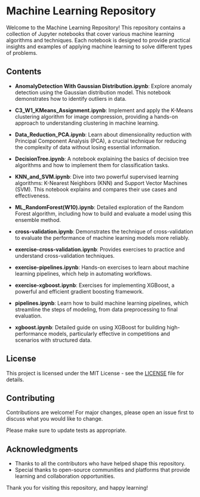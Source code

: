 # Machine Learning Repository

Welcome to the Machine Learning Repository! This repository contains a collection of Jupyter notebooks that cover various machine learning algorithms and techniques. Each notebook is designed to provide practical insights and examples of applying machine learning to solve different types of problems.

## Contents

- **AnomalyDetection With Gaussian Distribution.ipynb**: Explore anomaly detection using the Gaussian distribution model. This notebook demonstrates how to identify outliers in data.

- **C3_W1_KMeans_Assignment.ipynb**: Implement and apply the K-Means clustering algorithm for image compression, providing a hands-on approach to understanding clustering in machine learning.

- **Data_Reduction_PCA.ipynb**: Learn about dimensionality reduction with Principal Component Analysis (PCA), a crucial technique for reducing the complexity of data without losing essential information.

- **DecisionTree.ipynb**: A notebook explaining the basics of decision tree algorithms and how to implement them for classification tasks.

- **KNN_and_SVM.ipynb**: Dive into two powerful supervised learning algorithms: K-Nearest Neighbors (KNN) and Support Vector Machines (SVM). This notebook explains and compares their use cases and effectiveness.

- **ML_RandomForest(W10).ipynb**: Detailed exploration of the Random Forest algorithm, including how to build and evaluate a model using this ensemble method.

- **cross-validation.ipynb**: Demonstrates the technique of cross-validation to evaluate the performance of machine learning models more reliably.

- **exercise-cross-validation.ipynb**: Provides exercises to practice and understand cross-validation techniques.

- **exercise-pipelines.ipynb**: Hands-on exercises to learn about machine learning pipelines, which help in automating workflows.

- **exercise-xgboost.ipynb**: Exercises for implementing XGBoost, a powerful and efficient gradient boosting framework.

- **pipelines.ipynb**: Learn how to build machine learning pipelines, which streamline the steps of modeling, from data preprocessing to final evaluation.

- **xgboost.ipynb**: Detailed guide on using XGBoost for building high-performance models, particularly effective in competitions and scenarios with structured data.

## License

This project is licensed under the MIT License - see the [LICENSE](LICENSE) file for details.

## Contributing

Contributions are welcome! For major changes, please open an issue first to discuss what you would like to change.

Please make sure to update tests as appropriate.

## Acknowledgments

- Thanks to all the contributors who have helped shape this repository.
- Special thanks to open-source communities and platforms that provide learning and collaboration opportunities.

Thank you for visiting this repository, and happy learning!

